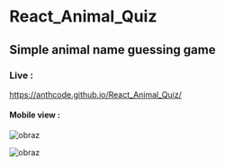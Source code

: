 # React_Animal_Quiz

## Simple animal name guessing game
### Live :
https://anthcode.github.io/React_Animal_Quiz/

#### Mobile view :
![obraz](https://github.com/Anthcode/React_Animal_Quiz/assets/108927171/9b052ea4-6cee-476f-8c32-fd038b983694)

![obraz](https://github.com/Anthcode/React_Animal_Quiz/assets/108927171/e6e6bb1f-ab3b-4a78-9aaf-542823b8f913)


